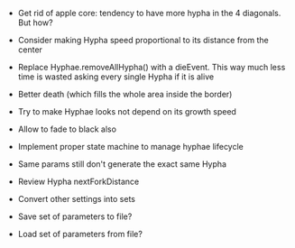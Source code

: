 - Get rid of apple core: tendency to have more hypha in the 4 diagonals. But how?
- Consider making Hypha speed proportional to its distance from the center

- Replace Hyphae.removeAllHypha() with a dieEvent. This way much less time is wasted asking every single Hypha if it is alive

- Better death (which fills the whole area inside the border)

- Try to make Hyphae looks not depend on its growth speed
- Allow to fade to black also
- Implement proper state machine to manage hyphae lifecycle

- Same params still don't generate the exact same Hypha

- Review Hypha nextForkDistance

- Convert other settings into sets

- Save set of parameters to file?
- Load set of parameters from file?
